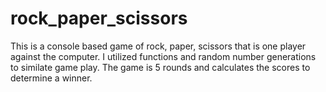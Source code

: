 # rock_paper_scissors

This is a console based game of rock, paper, scissors that is one player against the computer.  I utilized functions and random number generations to similate game play.  The game is 5 rounds and calculates the scores to determine a winner.   